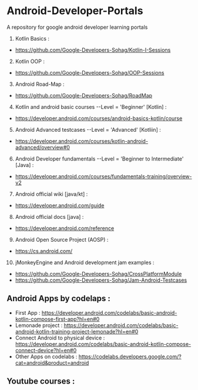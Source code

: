 # Android-Developer-Portals
A repository for google android developer learning portals

1) Kotlin Basics : 
  - https://github.com/Google-Developers-Sohag/Kotlin-I-Sessions

2) Kotlin OOP :
  - https://github.com/Google-Developers-Sohag/OOP-Sessions

3) Android Road-Map : 
  - https://github.com/Google-Developers-Sohag/RoadMap

4) Kotlin and android basic courses --Level = 'Beginner' [Kotlin] : 
  - https://developer.android.com/courses/android-basics-kotlin/course

5) Android Advanced testcases --Level = 'Advanced' [Kotliin] : 
  - https://developer.android.com/courses/kotlin-android-advanced/overview#0

6) Android Developer fundamentals --Level = 'Beginner to Intermediate' [Java] :  
  - https://developer.android.com/courses/fundamentals-training/overview-v2

7) Android official wiki [java/kt] : 
  - https://developer.android.com/guide

8) Android official docs [java] : 
  - https://developer.android.com/reference

9) Android Open Source Project (AOSP) :
  - https://cs.android.com/

10) jMonkeyEngine and Android development jam examples :
  - https://github.com/Google-Developers-Sohag/CrossPlatformModule
  - https://github.com/Google-Developers-Sohag/Jam-Android-Testcases

## Android Apps by codelaps : 
- First App : https://developer.android.com/codelabs/basic-android-kotlin-compose-first-app?hl=en#0
- Lemonade project : https://developer.android.com/codelabs/basic-android-kotlin-training-project-lemonade?hl=en#0
- Connect Android to physical device : https://developer.android.com/codelabs/basic-android-kotlin-compose-connect-device?hl=en#0
- Other Apps on codelabs : https://codelabs.developers.google.com/?cat=android&product=android

## Youtube courses : 
